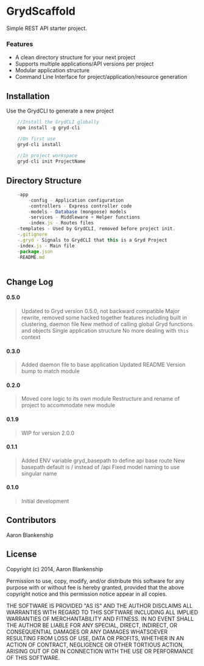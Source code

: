 GrydScaffold
=========
Simple REST API starter project.

### Features
  - A clean directory structure for your next project
  - Supports multiple applications/API versions per project
  - Modular application structure
  - Command Line Interface for project/application/resource generation

Installation
----
Use the GrydCLI to generate a new project
```js
    //Install the GrydCLI globally
    npm install -g gryd-cli

    //On first use
    gryd-cli install
    
    //In project workspace
    gryd-cli init ProjectName
```

Directory Structure
----
```js
    -app
        -config - Application configuration
        -controllers - Express controller code
        -models - Database (mongoose) models
        -services - Middleware + Helper functions
        -index.js - Routes files
    -templates - Used by GrydCLI, removed before project init.
    -.gitignore
    -.gryd - Signals to GrydCLI that this is a Gryd Project
    -index.js - Main file
    -package.json
    -README.md
    
```

Change Log
----
#### 0.5.0
>Updated to Gryd version 0.5.0, not backward compatible
>Major rewrite, removed some hacked together features including built in clustering, daemon file
>New method of calling global Gryd functions and objects
>Single application structure
>No more dealing with `this` context

#### 0.3.0
>Added daemon file to base application
>Updated README
>Version bump to match module

#### 0.2.0
>Moved core logic to its own module
>Restructure and rename of project to accommodate new module

#### 0.1.9
>WIP for version 2.0.0

#### 0.1.1
>Added ENV variable gryd_basepath to define api base route
>New basepath default is / instead of /api
>Fixed model naming to use singular name

#### 0.1.0
>Initial development


Contributors
----
Aaron Blankenship


License
----

Copyright (c) 2014, Aaron Blankenship

Permission to use, copy, modify, and/or distribute this software for any purpose with or without fee is hereby granted, provided that the above copyright notice and this permission notice appear in all copies.

THE SOFTWARE IS PROVIDED "AS IS" AND THE AUTHOR DISCLAIMS ALL WARRANTIES WITH REGARD TO THIS SOFTWARE INCLUDING ALL IMPLIED WARRANTIES OF MERCHANTABILITY AND FITNESS. IN NO EVENT SHALL THE AUTHOR BE LIABLE FOR ANY SPECIAL, DIRECT, INDIRECT, OR CONSEQUENTIAL DAMAGES OR ANY DAMAGES WHATSOEVER RESULTING FROM LOSS OF USE, DATA OR PROFITS, WHETHER IN AN ACTION OF CONTRACT, NEGLIGENCE OR OTHER TORTIOUS ACTION, ARISING OUT OF OR IN CONNECTION WITH THE USE OR PERFORMANCE OF THIS SOFTWARE.
